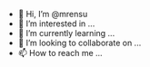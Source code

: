 - 👋 Hi, I’m @mrensu
- 👀 I’m interested in ...
- 🌱 I’m currently learning ...
- 💞️ I’m looking to collaborate on ...
- 📫 How to reach me ...

<!---
mrensu/mrensu is a ✨ special ✨ repository because its `README.md` (this file) appears on your GitHub profile.
You can click the Preview link to take a look at your changes.
--->
